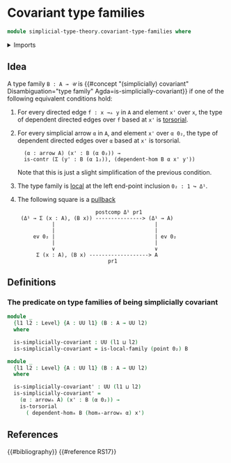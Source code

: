 # Covariant type families

```agda
module simplicial-type-theory.covariant-type-families where
```

<details><summary>Imports</summary>

```agda
open import foundation.0-connected-types
open import foundation.action-on-identifications-functions
open import foundation.connected-types
open import foundation.dependent-pair-types
open import foundation.diagonal-maps-of-types
open import foundation.equivalences
open import foundation.equivalences-arrows
open import foundation.function-types
open import foundation.functoriality-dependent-pair-types
open import foundation.fundamental-theorem-of-identity-types
open import foundation.homotopies
open import foundation.identity-types
open import foundation.negation
open import foundation.propositions
open import foundation.sections
open import foundation.torsorial-type-families
open import foundation.transport-along-identifications
open import foundation.unit-type
open import foundation.universe-levels

open import orthogonal-factorization-systems.families-of-types-local-at-maps
open import orthogonal-factorization-systems.null-types

open import simplicial-type-theory.arrows
open import simplicial-type-theory.dependent-directed-edges
open import simplicial-type-theory.directed-edges
open import simplicial-type-theory.directed-interval-type
open import simplicial-type-theory.inequality-directed-interval-type

open import synthetic-homotopy-theory.circle
```

</details>

## Idea

A type family `B : A → 𝒰` is
{{#concept "(simplicially) covariant" Disambiguation="type family" Agda=is-simplicially-covariant}}
if one of the following equivalent conditions hold:

1. For every directed edge `f : x →▵ y` in `A` and element `x'` over `x`, the
   type of dependent directed edges over `f` based at `x'` is
   [torsorial](foundation.torsorial-type-families.md).

2. For every simplicial arrow `α` in `A`, and element `x'` over `α 0₂`, the type
   of dependent directed edges over `α` based at `x'` is torsorial.

   ```text
     (α : arrow A) (x' : B (α 0₂)) →
     is-contr (Σ (y' : B (α 1₂)), (dependent-hom B α x' y'))
   ```

   Note that this is just a slight simplification of the previous condition.

3. The type family is
   [local](orthogonal-factorization-systems.local-type-families.md) at the left
   end-point inclusion `0₂ : 1 ↪ Δ¹`.

4. The following square is a [pullback](foundation-core.pullbacks.md)

   ```text
                            postcomp Δ¹ pr1
    (Δ¹ → Σ (x : A), (B x)) ---------------> (Δ¹ → A)
              |                                |
              |                                |
        ev 0₂ |                                | ev 0₂
              |                                |
              ∨                                ∨
         Σ (x : A), (B x) -------------------> A
                                pr1
   ```

## Definitions

### The predicate on type families of being simplicially covariant

```agda
module _
  {l1 l2 : Level} {A : UU l1} (B : A → UU l2)
  where

  is-simplicially-covariant : UU (l1 ⊔ l2)
  is-simplicially-covariant = is-local-family (point 0₂) B
```

```agda
module _
  {l1 l2 : Level} {A : UU l1} (B : A → UU l2)
  where

  is-simplicially-covariant' : UU (l1 ⊔ l2)
  is-simplicially-covariant' =
    (α : arrow▵ A) (x' : B (α 0₂)) →
    is-torsorial
      ( dependent-hom▵ B (hom▵-arrow▵ α) x')
```

## References

{{#bibliography}} {{#reference RS17}}
